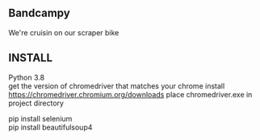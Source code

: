 ## Bandcampy  

We're cruisin on our scraper bike  

## INSTALL  
  Python 3.8  
  get the version of chromedriver that matches your chrome install  
    https://chromedriver.chromium.org/downloads
  place chromedriver.exe in project directory

  pip install selenium  
  pip install beautifulsoup4  
